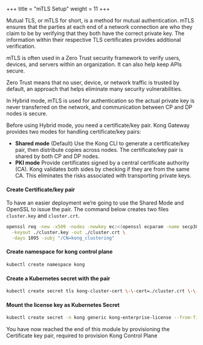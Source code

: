 +++
title = "mTLS Setup"
weight = 11
+++

Mutual TLS, or mTLS for short, is a method for mutual authentication. mTLS ensures that the parties at each end of a network connection are who they claim to be by verifying that they both have the correct private key. The information within their respective TLS certificates provides additional verification.

mTLS is often used in a Zero Trust security framework to verify users, devices, and servers within an organization. It can also help keep APIs secure.

Zero Trust means that no user, device, or network traffic is trusted by default, an approach that helps eliminate many security vulnerabilities.

In Hybrid mode, mTLS is used for authentication so the actual private key is never transferred on the network, and communication between CP and DP nodes is secure.

Before using Hybrid mode, you need a certificate/key pair. Kong Gateway provides two modes for handling certificate/key pairs:

* **Shared mode** (Default) Use the Kong CLI to generate a certificate/key pair, then distribute copies across nodes. The certificate/key pair is shared by both CP and DP nodes.
* **PKI mode** Provide certificates signed by a central certificate authority (CA). Kong validates both sides by checking if they are from the same CA. This eliminates the risks associated with transporting private keys.


#### Create Certificate/key pair
To have an easier deployment we’re going to use the Shared Mode and OpenSSL to issue the pair. The command below creates two files `cluster.key` and `cluster.crt`.

```bash
openssl req -new -x509 -nodes -newkey ec:<(openssl ecparam -name secp384r1) \
  -keyout ./cluster.key -out ./cluster.crt \
  -days 1095 -subj "/CN=kong_clustering"
```

#### Create namespace for kong control plane

```bash
kubectl create namespace kong
```

#### Create a Kubernetes secret with the pair

```bash
kubectl create secret tls kong-cluster-cert \-\-cert=./cluster.crt \-\-key=./cluster.key -n kong
```

#### Mount the license key as Kubernetes Secret


```bash
kubectl create secret -n kong generic kong-enterprise-license --from-file=license=./license.json
```


You have now reached the end of this module by provisioning the Certificate key pair, required to provision Kong Control Plane